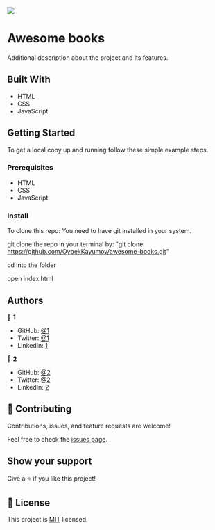 ![](https://img.shields.io/badge/Microverse-blueviolet)

# Awesome books

Additional description about the project and its features.

## Built With

- HTML
- CSS
- JavaScript

## Getting Started

To get a local copy up and running follow these simple example steps.

### Prerequisites

- HTML
- CSS
- JavaScript

### Install

To clone this repo: You need to have git installed in your system.

git clone the repo in your terminal by: "git clone https://github.com/OybekKayumov/awesome-books.git"

cd into the folder

open index.html

## Authors

👤 **1**

- GitHub: [@1](https://github.com/)
- Twitter: [@1](https://twitter.com/)
- LinkedIn: [1](https://www.linkedin.com/)

👤 **2**

- GitHub: [@2](https://github.com/)
- Twitter: [@2](https://twitter.com/)
- LinkedIn: [2](https://www.linkedin.com/)

## 🤝 Contributing

Contributions, issues, and feature requests are welcome!

Feel free to check the [issues page](https://github.com/OybekKayumov/awesome-books/issues).

## Show your support

Give a ⭐️ if you like this project!

## 📝 License

This project is [MIT](./MIT.md) licensed.
